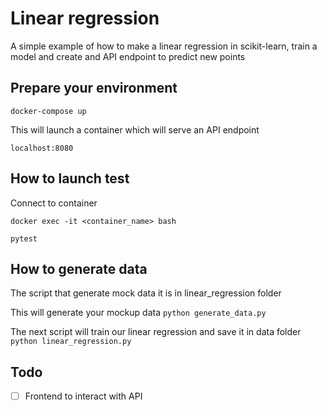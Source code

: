 # Linear regression

A simple example of how to make a linear regression in scikit-learn,
train a model and create and API endpoint to predict new points

## Prepare your environment

`docker-compose up`

This will launch a container which will serve an API endpoint

`localhost:8080`

## How to launch test

Connect to container

`docker exec -it <container_name> bash`

`pytest`

## How to generate data

The script that generate mock data it is in linear_regression folder

This will generate your mockup data
`python generate_data.py`

The next script will train our linear regression and save it in data folder
`python linear_regression.py`

## Todo
- [ ] Frontend to interact with API